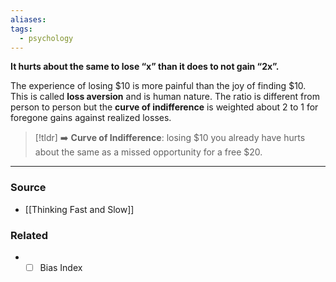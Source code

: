 ```yaml
---
aliases: 
tags:
  - psychology
---
```

**It hurts about the same to lose “x” than it does to not gain “2x”.**

The experience of losing $10 is more painful than the joy of finding $10. This is called **loss aversion** and is human nature. The ratio is different from person to person but the **curve of indifference** is weighted about 2 to 1 for foregone gains against realized losses.

> [!tldr] ➡️ **Curve of Indifference**: losing $10 you already have hurts about the same as a missed opportunity for a free $20.

---

### Source
- [[Thinking Fast and Slow]]

### Related
- - [ ]  Bias Index